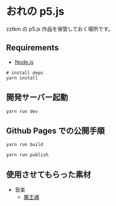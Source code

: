 # おれの p5.js

zztkm の p5.js 作品を保管しておく場所です。

## Requirements

- [Node.js](https://nodejs.org/ja/)

```shell
# install deps
yarn install
```

## 開発サーバー起動

```shell
yarn run dev
```

## Github Pages での公開手順

```shell
yarn run build

yarn run publish
```

## 使用させてもらった素材

- 音楽
	- [魔王魂](https://maou.audio/)